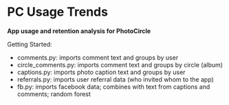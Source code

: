 PC Usage Trends
================

**App usage and retention analysis for PhotoCircle**

Getting Started:
- comments.py: imports comment text and groups by user
- circle_comments.py: imports comment text and groups by circle (album)
- captions.py: imports photo caption text and groups by user
- referrals.py: imports user referral data (who invited whom to the app)
- fb.py: imports facebook data; combines with text from captions and comments; random forest